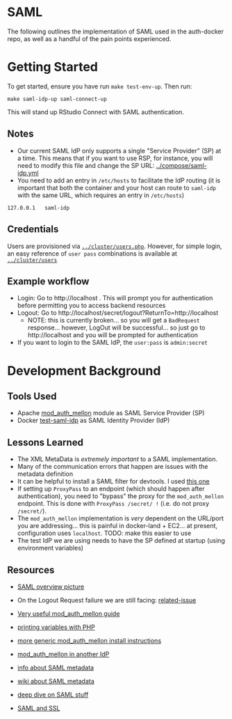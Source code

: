 # SAML

The following outlines the implementation of SAML used in the auth-docker repo, as well as a handful of the pain points experienced.

# Getting Started

To get started, ensure you have run `make test-env-up`. Then run:

```
make saml-idp-up saml-connect-up
```

This will stand up RStudio Connect with SAML authentication.

## Notes

- Our current SAML IdP only supports a single "Service Provider" (SP) at a
  time.  This means that if you want to use RSP, for instance, you will need to
  modify this file and change the SP URL:
  [../compose/saml-idp.yml](../compose/saml-idp.yml)
- You need to add an entry in `/etc/hosts` to facilitate the IdP routing (it is
  important that both the container and your host can route to `saml-idp` with
  the same URL, which requires an entry in `/etc/hosts`)
```
127.0.0.1	saml-idp
```

## Credentials

Users are provisioned via [`../cluster/users.php`](../cluster/users.php).
However, for simple login, an easy reference of `user pass` combinations is
available at [`../cluster/users`](../cluster/users)

## Example workflow

- Login: Go to http://localhost . This will prompt you for authentication before permitting you to access backend resources
- Logout: Go to http://localhost/secret/logout?ReturnTo=http://localhost
	- NOTE: this is currently broken... so you will get a `BadRequest` response... however, LogOut will be successful... so just go to http://localhost and you will be prompted for authentication
- If you want to login to the SAML IdP, the `user:pass` is `admin:secret`

# Development Background

## Tools Used

- Apache [mod_auth_mellon](https://github.com/Uninett/mod_auth_mellon) module as SAML Service Provider (SP)
- Docker [test-saml-idp](https://hub.docker.com/r/kristophjunge/test-saml-idp/) as SAML Identity Provider (IdP)

## Lessons Learned

- The XML MetaData is _extremely important_ to a SAML implementation. 
- Many of the communication errors that happen are issues with the metadata definition
- It can be helpful to install a SAML filter for devtools. I used [this one](todo)
- If setting up `ProxyPass` to an endpoint (which should happen after authentication), you need to "bypass" the proxy for the `mod_auth_mellon` endpoint. This is done with `ProxyPass /secret/ !` (i.e. do not proxy `/secret/`).  
- The `mod_auth_mellon` implementation is _very_ dependent on the URL/port you are addressing... this is painful in docker-land + EC2... at present, configuration uses `localhost`. TODO: make this easier to use
- The test IdP we are using needs to have the SP defined at startup (using environment variables)


## Resources

- [SAML overview picture](https://github.com/Uninett/mod_auth_mellon/blob/master/doc/user_guide/mellon_user_guide.adoc#45-saml-web-sso-flow)
- On the Logout Request failure we are still facing: [related-issue](https://github.com/UNINETT/mod_auth_mellon/issues/61)
- [Very useful mod_auth_mellon guide](https://github.com/Uninett/mod_auth_mellon/blob/master/doc/user_guide/mellon_user_guide.adoc)
- [printing variables with PHP](https://stackoverflow.com/questions/37839967/how-do-i-get-the-username-once-logged-in-with-mod-auth-mellon)
- [more generic mod_auth_mellon install instructions](https://github.com/UNINETT/mod_auth_mellon/wiki/GenericSetup)
- [mod_auth_mellon in another IdP](https://www.keycloak.org/docs/3.3/securing_apps/topics/saml/mod-auth-mellon.html)
- [info about SAML metadata](https://documentation.commvault.com/commvault/v11/article?p=3709.htm)
- [wiki about SAML metadata](https://en.wikipedia.org/wiki/SAML_Metadata)
- [deep dive on SAML stuff](https://groups.google.com/forum/#!topic/simplesamlphp/LwiLTF9APx0)

- [SAML and SSL](https://docs.oracle.com/cd/E19182-01/820-0595/ggswc/index.html)

